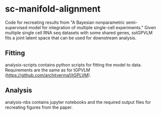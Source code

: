 # sc-manifold-alignment
Code for recreating results from "A Bayesian nonparametric semi-supervised model for integration of multiple single-cell experiments." Given multiple single cell RNA seq datasets with some shared genes, sstGPVLM fits a joint latent space that can be used for downstream analysis. 

## Fitting
analysis-scripts contains python scripts for fitting the model to data. Requirements are the same as for tGPVLM (https://github.com/architverma1/tGPLVM).

## Analysis
analysis-nbs contains jupyter notebooks and the required output files for recreating figures from the paper. 
